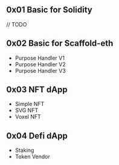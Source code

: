 ## 0x01 Basic for Solidity

// TODO

## 0x02 Basic for Scaffold-eth

* Purpose Handler V1
* Purpose Handler V2
* Purpose Handler V3

## 0x03 NFT dApp

* Simple NFT
* SVG NFT
* Voxel NFT

## 0x04 Defi dApp

* Staking
* Token Vendor  

